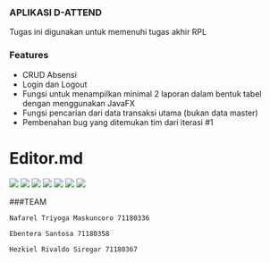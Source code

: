### APLIKASI D-ATTEND
Tugas ini digunakan untuk memenuhi tugas akhir RPL

### Features
- CRUD  Absensi  
- Login dan Logout 
- Fungsi untuk menampilkan minimal 2 laporan dalam bentuk tabel dengan menggunakan JavaFX
- Fungsi pencarian dari data transaksi utama (bukan data master)
- Pembenahan bug yang ditemukan tim dari iterasi #1

# Editor.md

![](https://cwiki.apache.org/confluence/download/attachments/67635710/Logo-NetBeans-160401-03.jpg?version=1&modificationDate=1482352437000&api=v2)
![](https://img.shields.io/github/stars/pandao/editor.md.svg) ![](https://img.shields.io/github/forks/pandao/editor.md.svg) ![](https://img.shields.io/github/tag/pandao/editor.md.svg) ![](https://img.shields.io/github/release/pandao/editor.md.svg) ![](https://img.shields.io/github/issues/pandao/editor.md.svg) ![](https://img.shields.io/bower/v/editor.md.svg)


###TEAM

`Nafarel Triyoga Maskuncoro 71180336`

`Ebentera Santosa 71180358`

`Hezkiel Rivaldo Siregar 71180367`
